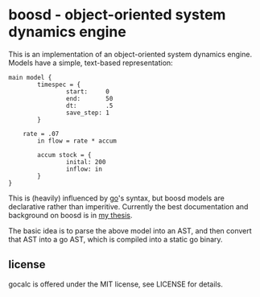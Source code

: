 boosd - object-oriented system dynamics engine
==============================================

This is an implementation of an object-oriented system dynamics
engine.  Models have a simple, text-based representation:

    main model {
            timespec = {
                    start:     0
                    end:       50
                    dt:        .5
                    save_step: 1
            }

	    rate = .07
            in flow = rate * accum

            accum stock = {
                    inital: 200
                    inflow: in
            }
    }

This is (heavily) influenced by [go](http://golang.org)'s syntax, but
boosd models are declarative rather than imperitive.  Currently the
best documentation and background on boosd is in
[my thesis](http://bpowers.github.com/thesis.pdf).

The basic idea is to parse the above model into an AST, and then
convert that AST into a go AST, which is compiled into a static go
binary.

license
-------

gocalc is offered under the MIT license, see LICENSE for details.
